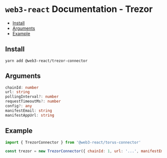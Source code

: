 # `web3-react` Documentation - Trezor

- [Install](#install)
- [Arguments](#arguments)
- [Example](#example)

## Install
`yarn add @web3-react/trezor-connector`

## Arguments
```typescript
chainId: number
url: string
pollingInterval?: number
requestTimeoutMs?: number
config?: any
manifestEmail: string
manifestAppUrl: string
```

## Example
```javascript
import { TrezorConnector } from '@web3-react/torus-connector'

const trezor = new TrezorConnector({ chainId: 1, url: '...', manifestEmail: '...', manifestAppUrl: '...' })
```
